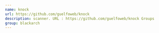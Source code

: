 ```yaml
---
name: knock
url: https://github.com/guelfoweb/knock
description: scanner. URL : https://github.com/guelfoweb/knock Groups : blackarch blackarch-scanner blackarch-recon
group: blackarch
---
```

